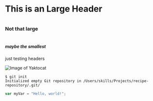 # <h1> This is an Large Header
# <h3> Not that large
# <h5> maybe the smallest 
just testing headers

![Image of Yaktocat](https://octodex.github.com/images/yaktocat.png) 

```
$ git init
Initialized empty Git repository in /Users/skills/Projects/recipe-repository/.git/
```

``` javascript
var myVar = "Hello, world!";
```
